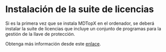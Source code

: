 # Instalación de la suite de licencias

Si es la primera vez que se instala MDTopX en el ordenador, se deberá instalar la suite de licencias que incluye un conjunto de programas para la gestión de la llave de protección.

Obtenga más información desde este [enlace](../../../acerca-llaves-proteccion/).


